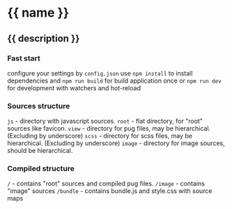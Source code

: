 # {{ name }}

## {{ description }}

### Fast start
configure your settings by `config.json`
use `npm install` to install dependencies
and `npm run build` for build application once
or  `npm run dev` for development with watchers and hot-reload

### Sources structure
`js` - directory with javascript sources.
`root` - flat directory, for "root" sources like favicon.
`view` - directory for pug files, may be hierarchical. (Excluding by underscore)
`scss` - directory for scss files, may be hierarchical. (Excluding by underscore)
`image` - directory for image sources, should be hierarchical.

### Compiled structure
`/` - contains "root" sources and compiled pug files.
`/image` - contains "image" sources
`/bundle` - contains bundle.js and style.css with source maps
